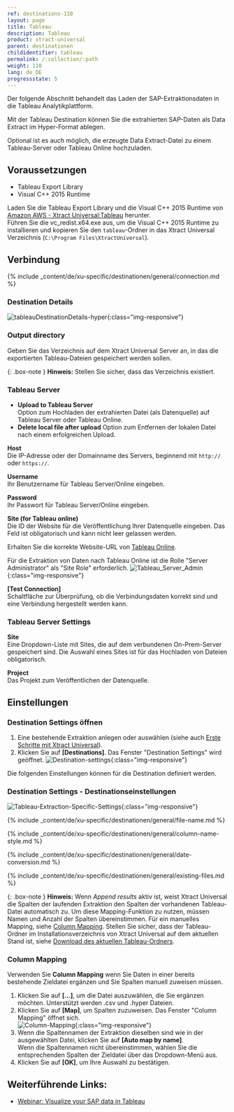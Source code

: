 ```yaml
---
ref: destinations-110
layout: page
title: Tableau
description: Tableau
product: xtract-universal
parent: destinationen
childidentifier: tableau
permalink: /:collection/:path
weight: 110
lang: de_DE
progressstate: 5
---
```

Der folgende Abschnitt behandelt das Laden der SAP-Extraktionsdaten in die Tableau Analytikplattform. 

Mit der Tableau Destination können Sie die extrahierten SAP-Daten als Data Extract im Hyper-Format ablegen.

Optional ist es auch möglich, die erzeugte Data Extract-Datei zu einem Tableau-Server oder Tableau Online hochzuladen.

## Voraussetzungen

- Tableau Export Library
- Visual C++ 2015 Runtime

Laden Sie die Tableau Export Library und die Visual C++ 2015 Runtime von [Amazon AWS - Xtract Universal:Tableau](https://s3.eu-central-1.amazonaws.com/cdn-files.theobald-software.com/download/XtractUniversal/tableau.zip) herunter.<br>
Führen Sie die vc_redist.x64.exe aus, um die Visual C++ 2015 Runtime zu installieren und kopieren Sie den `tableau`-Ordner in das Xtract Universal Verzeichnis (`C:\Program Files\XtractUniversal`).

## Verbindung

{% include _content/de/xu-specific/destinationen/general/connection.md %}	

### Destination Details

![tableauDestinationDetails-hyper](/img/content/tableauDestinationDetails-hyper.png){:class="img-responsive"}

### Output directory
Geben Sie das Verzeichnis auf dem Xtract Universal Server an, in das die exportierten Tableau-Dateien gespeichert werden sollen.

{: .box-note }
**Hinweis:** Stellen Sie sicher, dass das Verzeichnis existiert.

### Tableau Server
- **Upload to Tableau Server** <br>
Option zum Hochladen der extrahierten Datei (als Datenquelle) auf Tableau Server oder Tableau Online.
- **Delete local file after upload**
Option zum Entfernen der lokalen Datei nach einem erfolgreichen Upload.

**Host** <br>
Die IP-Adresse oder der Domainname des Servers, beginnend mit `http://` oder `https://`.

**Username** <br>
Ihr Benutzername für Tableau Server/Online eingeben.

**Password** <br>
Ihr Passwort für Tableau Server/Online eingeben.

**Site (for Tableau online)** <br>
Die ID der Website für die Veröffentlichung Ihrer Datenquelle eingeben. 
Das Feld ist obligatorisch und kann nicht leer gelassen werden.

Erhalten Sie die korrekte Website-URL von [Tableau Online](https://online.tableau.com/#/site/Site/workbooks).

Für die Extraktion von Daten nach Tableau Online ist die Rolle "Server Administrator" als "Site Role" erforderlich.
![Tableau_Server_Admin](/img/content/xu/tableau_server_admin.png){:class="img-responsive"}

**[Test Connection]**<br>
Schaltfläche zur Überprüfung, ob die Verbindungsdaten korrekt sind und eine Verbindung hergestellt werden kann.

### Tableau Server Settings
**Site**<br>
Eine Dropdown-Liste mit Sites, die auf dem verbundenen On-Prem-Server gespeichert sind. Die Auswahl eines Sites ist für das Hochladen von Dateien obligatorisch. 

**Project**<br>
Das Projekt zum Veröffentlichen der Datenquelle. 


## Einstellungen

### Destination Settings öffnen

1. Eine bestehende Extraktion anlegen oder auswählen (siehe auch [Erste Schritte mit Xtract Universal](../erste-schritte/eine-neue-extraktion-anlegen)).
2. Klicken Sie auf **[Destinations]**. Das Fenster "Destination Settings" wird geöffnet.
![Destination-settings](/img/content/xu/xu_designer_destination.png){:class="img-responsive"}

Die folgenden Einstellungen können für die Destination definiert werden. 
  
### Destination Settings - Destinationseinstellungen
![Tableau-Extraction-Specific-Settings](/img/content/Tableau-Extraction-Specific-Settings.png){:class="img-responsive"}                    
  
{% include _content/de/xu-specific/destinationen/general/file-name.md %}

{% include _content/de/xu-specific/destinationen/general/column-name-style.md %}

{% include _content/de/xu-specific/destinationen/general/date-conversion.md %}

{% include _content/de/xu-specific/destinationen/general/existing-files.md %}

{: .box-note }
**Hinweis:** Wenn *Append results* aktiv ist, weist Xtract Universal die Spalten der laufenden Extraktion den Spalten der vorhandenen Tableau-Datei automatisch zu.
Um diese Mapping-Funktion zu nutzen, müssen Namen und Anzahl der Spalten übereinstimmen. Für ein manuelles Mapping, siehe [Column Mapping](#column-mapping).
Stellen Sie sicher, dass der Tableau-Ordner im Installationsverzeichnis von Xtract Universal auf dem aktuellen Stand ist, siehe [Download des aktuellen Tableau-Ordners](https://s3.eu-central-1.amazonaws.com/cdn-files.theobald-software.com/download/XtractUniversal/tableau.zip). 

### Column Mapping
Verwenden Sie **Column Mapping** wenn Sie Daten in einer bereits bestehende Zieldatei ergänzen und Sie Spalten manuell zuweisen müssen.
1. Klicken Sie auf **[...]**, um die Datei auszuwählen, die Sie ergänzen möchten.
Unterstützt werden .csv und .hyper Dateien.
2. Klicken Sie auf **[Map]**, um Spalten zuzuweisen. Das Fenster "Column Mapping" öffnet sich.<br>
![Column-Mapping](/img/content/column-mapping.png){:class="img-responsive"}
3. Wenn die Spaltennamen der Extraktion dieselben sind wie in der ausgewählten Datei, klicken Sie auf **[Auto map by name]**.<br>
Wenn die Spaltennamen nicht übereinstimmen, wählen Sie die entsprechenden Spalten der Zieldatei über das Dropdown-Menü aus.
4. Klicken Sie auf **[OK]**, um Ihre Auswahl zu bestätigen.


## Weiterführende Links:
- [Webinar: Visualize your SAP data in Tableau](https://www.youtube.com/watch?v=X6T3NfVDhJE)
